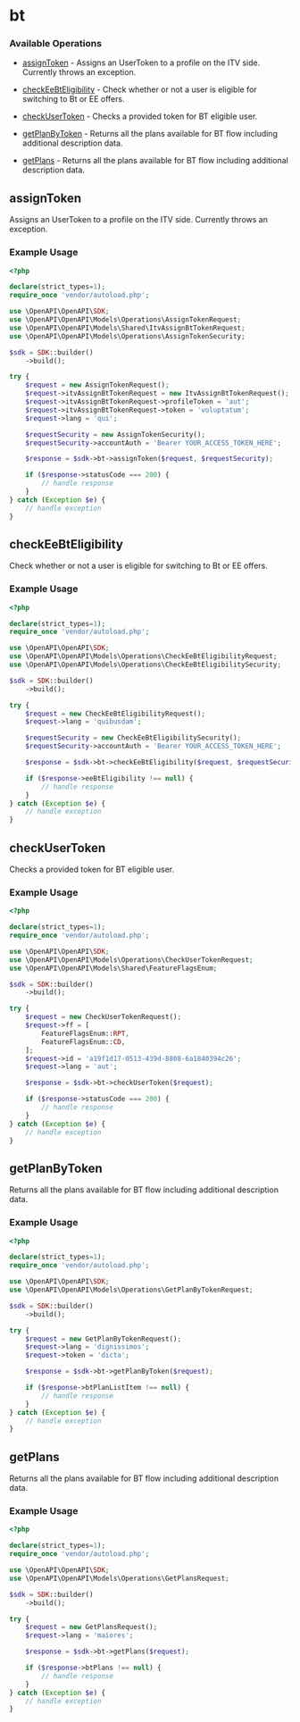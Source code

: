 # bt

### Available Operations

* [assignToken](#assigntoken) - Assigns an UserToken to a profile on the ITV side. Currently throws an exception.
* [checkEeBtEligibility](#checkeebteligibility) - Check whether or not a user is eligible for switching to Bt or EE offers.
* [checkUserToken](#checkusertoken) - Checks a provided token for BT eligible user.

* [getPlanByToken](#getplanbytoken) - Returns all the plans available for BT flow including additional description data.
* [getPlans](#getplans) - Returns all the plans available for BT flow including additional description data.

## assignToken

Assigns an UserToken to a profile on the ITV side. Currently throws an exception.

### Example Usage

```php
<?php

declare(strict_types=1);
require_once 'vendor/autoload.php';

use \OpenAPI\OpenAPI\SDK;
use \OpenAPI\OpenAPI\Models\Operations\AssignTokenRequest;
use \OpenAPI\OpenAPI\Models\Shared\ItvAssignBtTokenRequest;
use \OpenAPI\OpenAPI\Models\Operations\AssignTokenSecurity;

$sdk = SDK::builder()
    ->build();

try {
    $request = new AssignTokenRequest();
    $request->itvAssignBtTokenRequest = new ItvAssignBtTokenRequest();
    $request->itvAssignBtTokenRequest->profileToken = 'aut';
    $request->itvAssignBtTokenRequest->token = 'voluptatum';
    $request->lang = 'qui';

    $requestSecurity = new AssignTokenSecurity();
    $requestSecurity->accountAuth = 'Bearer YOUR_ACCESS_TOKEN_HERE';

    $response = $sdk->bt->assignToken($request, $requestSecurity);

    if ($response->statusCode === 200) {
        // handle response
    }
} catch (Exception $e) {
    // handle exception
}
```

## checkEeBtEligibility

Check whether or not a user is eligible for switching to Bt or EE offers.

### Example Usage

```php
<?php

declare(strict_types=1);
require_once 'vendor/autoload.php';

use \OpenAPI\OpenAPI\SDK;
use \OpenAPI\OpenAPI\Models\Operations\CheckEeBtEligibilityRequest;
use \OpenAPI\OpenAPI\Models\Operations\CheckEeBtEligibilitySecurity;

$sdk = SDK::builder()
    ->build();

try {
    $request = new CheckEeBtEligibilityRequest();
    $request->lang = 'quibusdam';

    $requestSecurity = new CheckEeBtEligibilitySecurity();
    $requestSecurity->accountAuth = 'Bearer YOUR_ACCESS_TOKEN_HERE';

    $response = $sdk->bt->checkEeBtEligibility($request, $requestSecurity);

    if ($response->eeBtEligibility !== null) {
        // handle response
    }
} catch (Exception $e) {
    // handle exception
}
```

## checkUserToken

Checks a provided token for BT eligible user.


### Example Usage

```php
<?php

declare(strict_types=1);
require_once 'vendor/autoload.php';

use \OpenAPI\OpenAPI\SDK;
use \OpenAPI\OpenAPI\Models\Operations\CheckUserTokenRequest;
use \OpenAPI\OpenAPI\Models\Shared\FeatureFlagsEnum;

$sdk = SDK::builder()
    ->build();

try {
    $request = new CheckUserTokenRequest();
    $request->ff = [
        FeatureFlagsEnum::RPT,
        FeatureFlagsEnum::CD,
    ];
    $request->id = 'a19f1d17-0513-439d-8808-6a1840394c26';
    $request->lang = 'aut';

    $response = $sdk->bt->checkUserToken($request);

    if ($response->statusCode === 200) {
        // handle response
    }
} catch (Exception $e) {
    // handle exception
}
```

## getPlanByToken

Returns all the plans available for BT flow including additional description data.

### Example Usage

```php
<?php

declare(strict_types=1);
require_once 'vendor/autoload.php';

use \OpenAPI\OpenAPI\SDK;
use \OpenAPI\OpenAPI\Models\Operations\GetPlanByTokenRequest;

$sdk = SDK::builder()
    ->build();

try {
    $request = new GetPlanByTokenRequest();
    $request->lang = 'dignissimos';
    $request->token = 'dicta';

    $response = $sdk->bt->getPlanByToken($request);

    if ($response->btPlanListItem !== null) {
        // handle response
    }
} catch (Exception $e) {
    // handle exception
}
```

## getPlans

Returns all the plans available for BT flow including additional description data.

### Example Usage

```php
<?php

declare(strict_types=1);
require_once 'vendor/autoload.php';

use \OpenAPI\OpenAPI\SDK;
use \OpenAPI\OpenAPI\Models\Operations\GetPlansRequest;

$sdk = SDK::builder()
    ->build();

try {
    $request = new GetPlansRequest();
    $request->lang = 'maiores';

    $response = $sdk->bt->getPlans($request);

    if ($response->btPlans !== null) {
        // handle response
    }
} catch (Exception $e) {
    // handle exception
}
```
